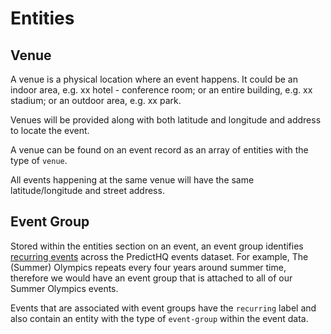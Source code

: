 # Entities

## **Venue**

A venue is a physical location where an event happens. It could be an indoor area, e.g. xx hotel - conference room; or an entire building, e.g. xx stadium; or an outdoor area, e.g. xx park.

Venues will be provided along with both latitude and longitude and address to locate the event.

A venue can be found on an event record as an array of entities with the type of `venue`.

All events happening at the same venue will have the same latitude/longitude and street address.

## **Event Group**

Stored within the entities section on an event, an event group identifies [recurring events](https://docs.predicthq.com/categoryinfo/recurring-events) across the PredictHQ events dataset. For example, The (Summer) Olympics repeats every four years around summer time, therefore we would have an event group that is attached to all of our Summer Olympics events.

Events that are associated with event groups have the `recurring` label and also contain an entity with the type of `event-group` within the event data.
